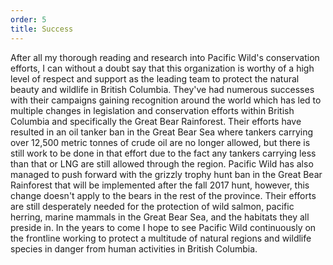 ```yaml
---
order: 5
title: Success
---
```


After all my thorough reading and research into Pacific Wild's conservation efforts, I can without a doubt say that this organization is worthy of a high level of respect and support as the leading team to protect the natural beauty and wildlife in British Columbia. They've had numerous successes with their campaigns gaining recognition around the world which has led to multiple changes in legislation and conservation efforts within British Columbia and specifically the Great Bear Rainforest. Their efforts have resulted in an oil tanker ban in the Great Bear Sea where tankers carrying over 12,500 metric tonnes of crude oil are no longer allowed, but there is still work to be done in that effort due to the fact any tankers carrying less than that or LNG are still allowed through the region. Pacific Wild has also managed to push forward with the grizzly trophy hunt ban in the Great Bear Rainforest that will be implemented after the fall 2017 hunt, however, this change doesn't apply to the bears in the rest of the province. Their efforts are still desperately needed for the protection of wild salmon, pacific herring, marine mammals in the Great Bear Sea, and the habitats they all preside in. In the years to come I hope to see Pacific Wild continuously on the frontline working to protect a multitude of natural regions and wildlife species in danger from human activities in British Columbia. 

